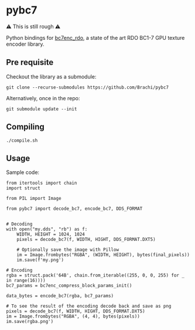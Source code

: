 # pybc7

⚠️
This is still rough
⚠️

Python bindings for [bc7enc_rdo](https://github.com/richgel999/bc7enc_rdo), a state of the art RDO BC1-7 GPU texture encoder library.

## Pre requisite

Checkout the library as a submodule:

    git clone --recurse-submodules https://github.com/Brachi/pybc7

Alternatively, once in the repo:

    git submodule update --init


## Compiling


    ./compile.sh


## Usage

Sample code:


    from itertools import chain
    import struct

    from PIL import Image

    from pybc7 import decode_bc7, encode_bc7, DDS_FORMAT


    # Decoding
    with open("my.dds", "rb") as f:
        WIDTH, HEIGHT = 1024, 1024
        pixels = decode_bc7(f, WIDTH, HIGHT, DDS_FORMAT.DXT5)

        # Optionally save the image with Pillow
        im = Image.frombytes("RGBA", (WIDTH, HEIGHT), bytes(final_pixels))
        im.save(f'my.png')

    # Encoding
    rgba = struct.pack('64B', chain.from_iterable((255, 0, 0, 255) for _ in range(16))))
    bc7_params = bc7enc_compress_block_params_init()

    data_bytes = encode_bc7(rgba, bc7_params)

    # To see the result of the encoding decode back and save as png
    pixels = decode_bc7(f, WIDTH, HIGHT, DDS_FORMAT.DXT5)
    im = Image.frombytes("RGBA", (4, 4), bytes(pixels))
    im.save(rgba.png')
